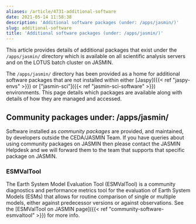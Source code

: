 ```yaml
---
aliases: /article/4731-additional-software
date: 2021-05-14 11:58:38
description: 'Additional software packages (under: /apps/jasmin/)'
slug: additional-software
title: 'Additional software packages (under: /apps/jasmin/)'
---
```


This article provides details of additional packages that exist under the
`/apps/jasmin/` directory which is available on all scientific analysis
servers and on the LOTUS batch cluster on JASMIN.

The `/apps/jasmin/` directory has been provided as a home for additional
software packages that are not installed within either [Jaspy]({{< ref "jaspy-envs" >}}) or ["jasmin-sci"]({{< ref "jasmin-sci-software" >}}) environments.
This page details which packages are available along with details of how they
are managed and accessed.

## Community packages under: /apps/jasmin/

Software installed as _community packages_ are provided, and maintained, by
developers outside the CEDA/JASMIN Team. If you have queries about using
community packages on JASMIN then please contact the JASMIN Helpdesk and we
will forward them to the team that supports that specific package on JASMIN.

###  ESMValTool

The Earth System Model Evaluation Tool (ESMValTool) is a community diagnostics
and performance metrics tool for the evaluation of Earth System Models (ESMs)
that allows for routine comparison of single or multiple models, either
against predecessor versions or against observations. See the [ESMValTool on
JASMIN page]({{< ref "community-software-esmvaltool" >}}) for more info.


